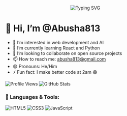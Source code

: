 <p align="center">
  <img src="https://readme-typing-svg.herokuapp.com?font=Fira+Code&size=40&pause=1000&color=F70000&center=true&vCenter=true&width=435&lines=Hi+I'm+Abush Bayelign;Welcome+to+my+GitHub+profile!" alt="Typing SVG" />
</p>




# 👋 Hi, I’m @Abusha813

- 👀 I’m interested in web development and AI
- 🌱 I’m currently learning React and Python
- 💞️ I’m looking to collaborate on open source projects
- 📫 How to reach me: abusha813@gmail.com
- 😄 Pronouns: He/Him
- ⚡ Fun fact: I make better code at 2am 😄

![Profile Views](https://komarev.com/ghpvc/?username=Abusha813&color=blue)
![GitHub Stats](https://github-readme-stats.vercel.app/api?username=Abusha813&show_icons=true&theme=radical)

### 🚀 Languages & Tools:
![HTML5](https://img.shields.io/badge/html5-%23E34F26.svg?&logo=html5&logoColor=white)
![CSS3](https://img.shields.io/badge/css3-%231572B6.svg?&logo=css3&logoColor=white)
![JavaScript](https://img.shields.io/badge/javascript-%23323330.svg?&logo=javascript&logoColor=%23F7DF1E)



